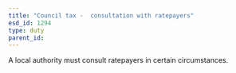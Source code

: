 ```yaml
---
title: "Council tax -  consultation with ratepayers"
esd_id: 1294
type: duty
parent_id:  
---
```


A local authority must consult ratepayers in certain circumstances.

